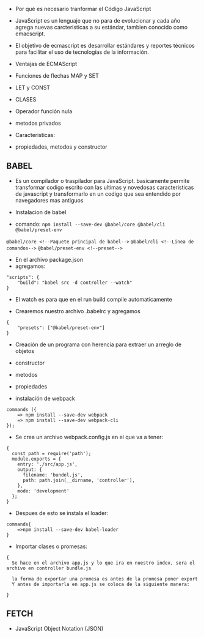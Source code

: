 - Por qué es necesario tranformar el Código JavaScript
- JavaScript es un lenguaje que no para de evolucionar y cada año agrega nuevas carcteristicas a su estándar, tambien conocido como emacscript.
- El objetivo de ecmascript es desarrollar estándares y reportes técnicos para facilitar el uso de tecnologías de la información.

- Ventajas de ECMAScript
- Funciones de flechas MAP y SET
- LET y CONST
- CLASES
- Operador función nula
- metodos privados
- Caracteristicas:
- propiedades, metodos y constructor

## BABEL
- Es un compilador o traspilador para JavaScript. basicamente permite transformar codigo escrito con las ultimas y novedosas caracteristicas de javascript y transformarlo en un codigo que sea entendido por navegadores mas antiguos

- Instalacion de babel
- comando: `npm install --save-dev @babel/core @babel/cli @babel/preset-env`

`@babel/core <!--Paquete principal de babel-->`
`@babel/cli <!--Linea de comandos-->`
`@babel/preset-env <!--preset-->`

- En el archivo package.json 
- agregamos: 
~~~
"scripts": {
	"build": "babel src -d controller --watch"
}
~~~
- El watch es para que en el run build compile automaticamente

- Crearemos nuestro archivo .babelrc y agregamos
~~~
{
	"presets": ["@babel/preset-env"]
}
~~~
- Creación de un programa con herencia para extraer un arreglo de objetos

- constructor
- metodos 
- propiedades

- instalación de webpack 
~~~
commands ({
	=> npm install --save-dev webpack
	=> npm install --save-dev webpack-cli
});
~~~
- Se crea un archivo webpack.config.js en el que va a tener:
~~~
{
  const path = require('path');
  module.exports = {
    entry: './src/app.js',
    output: {
      filename: 'bundel.js',
      path: path.join(__dirname, 'controller'),
    },
    mode: 'development'
  };
}
~~~
- Despues de esto se instala el loader: 
~~~
commands{
	=>npm install --save-dev babel-loader
}
~~~

- Importar clases o promesas:
~~~
{
  Se hace en el archivo app.js y lo que ira en nuestro index, sera el archivo en controller bundle.js

  la forma de exportar una promesa es antes de la promesa poner export
  Y antes de importarla en app.js se coloca de la siguiente manera:
  
}
~~~
## FETCH

- JavaScript Object Notation (JSON)
